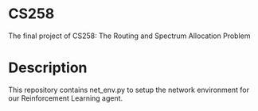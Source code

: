 # CS258

The final project of CS258:
The Routing and Spectrum Allocation Problem

# Description

This repository contains net_env.py to setup the network environment for our Reinforcement Learning agent.
